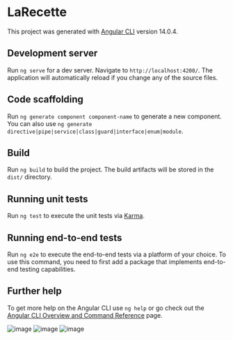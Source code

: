 # LaRecette

This project was generated with [Angular CLI](https://github.com/angular/angular-cli) version 14.0.4.

## Development server

Run `ng serve` for a dev server. Navigate to `http://localhost:4200/`. The application will automatically reload if you change any of the source files.

## Code scaffolding

Run `ng generate component component-name` to generate a new component. You can also use `ng generate directive|pipe|service|class|guard|interface|enum|module`.

## Build

Run `ng build` to build the project. The build artifacts will be stored in the `dist/` directory.

## Running unit tests

Run `ng test` to execute the unit tests via [Karma](https://karma-runner.github.io).

## Running end-to-end tests

Run `ng e2e` to execute the end-to-end tests via a platform of your choice. To use this command, you need to first add a package that implements end-to-end testing capabilities.

## Further help

To get more help on the Angular CLI use `ng help` or go check out the [Angular CLI Overview and Command Reference](https://angular.io/cli) page.

![image](https://user-images.githubusercontent.com/118684147/203055959-c2da8bbe-ebc5-46eb-be66-448a0ea19ae4.png)
![image](https://user-images.githubusercontent.com/118684147/203056265-9e3f4a1e-8c99-40b3-972b-612b1d737481.png)
![image](https://user-images.githubusercontent.com/118684147/203057644-8b1f63be-2e06-4b09-baa9-39371adccf5a.png)

